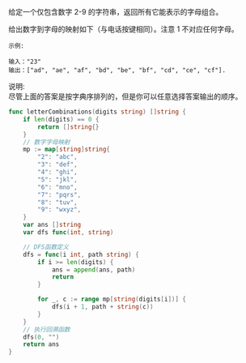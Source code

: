 给定一个仅包含数字 2-9 的字符串，返回所有它能表示的字母组合。   

给出数字到字母的映射如下（与电话按键相同）。注意 1 不对应任何字母。   
```
示例:

输入："23"
输出：["ad", "ae", "af", "bd", "be", "bf", "cd", "ce", "cf"].
```
说明:   
尽管上面的答案是按字典序排列的，但是你可以任意选择答案输出的顺序。   

```go
func letterCombinations(digits string) []string {
    if len(digits) == 0 {
        return []string{}
    }
    // 数字字母映射
    mp := map[string]string{
        "2": "abc",
        "3": "def",
        "4": "ghi",
        "5": "jkl",
        "6": "mno",
        "7": "pqrs",
        "8": "tuv",
        "9": "wxyz",
    }
    var ans []string
    var dfs func(int, string)

    // DFS函数定义
    dfs = func(i int, path string) {
        if i >= len(digits) {
            ans = append(ans, path)
            return
        }

        for _, c := range mp[string(digits[i])] {
            dfs(i + 1, path + string(c))
        }
    }
    // 执行回溯函数
    dfs(0, "")
    return ans
}
```
